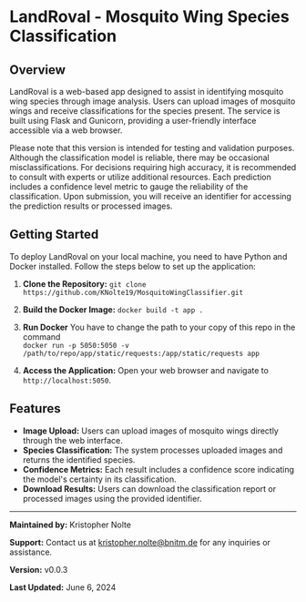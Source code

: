 # LandRoval - Mosquito Wing Species Classification

## Overview
LandRoval is a web-based app designed to assist in identifying mosquito wing species through image analysis. Users can upload images of mosquito wings and receive classifications for the species present. The service is built using Flask and Gunicorn, providing a user-friendly interface accessible via a web browser.

Please note that this version is intended for testing and validation purposes. Although the classification model is reliable, there may be occasional misclassifications. For decisions requiring high accuracy, it is recommended to consult with  experts or utilize additional resources. Each prediction includes a confidence level metric to gauge the reliability of the classification. Upon submission, you will receive an identifier for accessing the prediction results or processed images.

## Getting Started
To deploy LandRoval on your local machine, you need to have Python and Docker installed. Follow the steps below to set up the application:

1. **Clone the Repository:**
`git clone https://github.com/KNolte19/MosquitoWingClassifier.git`

2. **Build the Docker Image:**
`docker build -t app .`

3. **Run Docker** 
You have to change the path to your copy of this repo in the command\
`docker run -p 5050:5050 -v /path/to/repo/app/static/requests:/app/static/requests app`

5. **Access the Application:**
Open your web browser and navigate to `http://localhost:5050`.

## Features
- **Image Upload:** Users can upload images of mosquito wings directly through the web interface.
- **Species Classification:** The system processes uploaded images and returns the identified species.
- **Confidence Metrics:** Each result includes a confidence score indicating the model's certainty in its classification.
- **Download Results:** Users can download the classification report or processed images using the provided identifier.

---

**Maintained by:** Kristopher Nolte

**Support:** Contact us at kristopher.nolte@bnitm.de for any inquiries or assistance.

**Version:** v0.0.3

**Last Updated:** June  6,  2024
